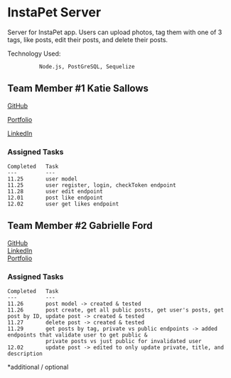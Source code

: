 
# InstaPet Server

Server for InstaPet app. Users can upload photos, tag them with one of 3 tags, like posts, edit their posts, and delete their posts.

Technology Used:

              Node.js, PostGreSQL, Sequelize

## Team Member #1  Katie Sallows

[GitHub](https://github.com/ksallows)

[Portfolio](https://ksallows.github.io/)

[LinkedIn](https://www.linkedin.com/in/katie-sallows-b7b6b6222/)

### Assigned Tasks

    Completed   Task
    ---         ---
    11.25       user model
    11.25       user register, login, checkToken endpoint
    11.28       user edit endpoint
    12.01       post like endpoint
    12.02       user get likes endpoint
 

## Team Member #2  Gabrielle Ford

[GitHub](https://github.com/gabrielleford)  
[LinkedIn](https://www.linkedin.com/in/gabrielle-f-293251221/)  
[Portfolio](https://gabrielleford.github.io/)

### Assigned Tasks

    Completed   Task
    ---         ---
    11.26       post model -> created & tested
    11.26       post create, get all public posts, get user's posts, get post by ID, update post -> created & tested
    11.27       delete post -> created & tested
    11.29       get posts by tag, private vs public endpoints -> added endpoints that validate user to get public &  
                private posts vs just public for invalidated user
    12.02       update post -> edited to only update private, title, and description
   

*additional / optional
